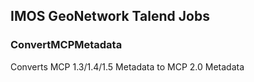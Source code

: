 ## IMOS GeoNetwork Talend Jobs

### ConvertMCPMetadata

Converts MCP 1.3/1.4/1.5 Metadata to MCP 2.0 Metadata


